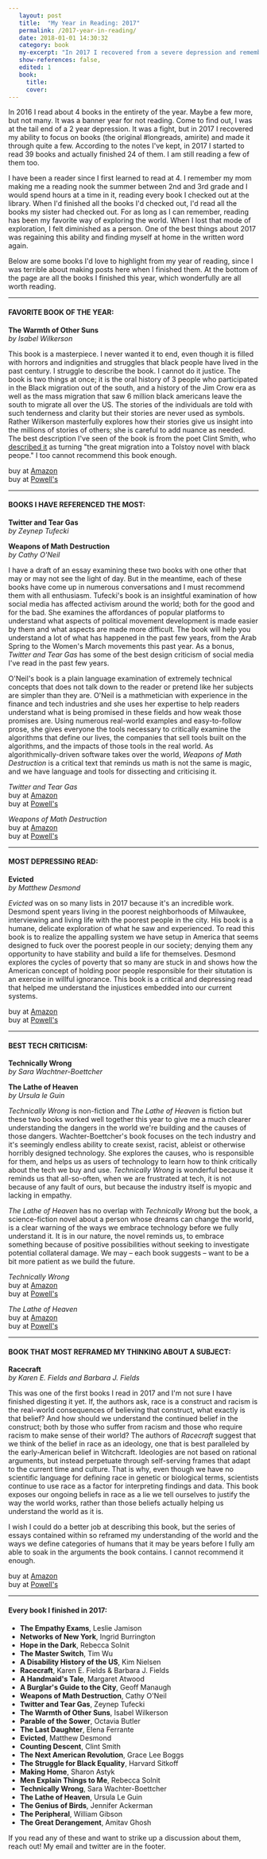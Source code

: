 ```yaml
---
   layout: post
   title:  "My Year in Reading: 2017"
   permalink: /2017-year-in-reading/
   date: 2018-01-01 14:30:32
   category: book
   my-excerpt: "In 2017 I recovered from a severe depression and remembered how to read. Here's an overview of what I read, both what I loved and what I didn't finish."
   show-references: false,
   edited: 1
   book:
     title:
     cover:
---
```


In 2016 I read about 4 books in the entirety of the year. Maybe a few more, but not many. It was a banner year for not reading. Come to find out, I was at the tail end of a 2 year depression. It was a fight, but in 2017 I recovered my ability to focus on books (the original #longreads, amirite) and made it through quite a few. According to the notes I've kept, in 2017 I started to read 39 books and actually finished 24 of them. I am still reading a few of them too.

I have been a reader since I first learned to read at 4. I remember my mom making me a reading nook the summer between 2nd and 3rd grade and I would spend hours at a time in it, reading every book I checked out at the library. When I'd finished all the books I'd checked out, I'd read all the books my sister had checked out. For as long as I can remember, reading has been my favorite way of exploring the world. When I lost that mode of exploration, I felt diminished as a person. One of the best things about 2017 was regaining this ability and finding myself at home in the written word again.

Below are some books I'd love to highlight from my year of reading, since I was terrible about making posts here when I finished them. At the bottom of the page are all the books I finished this year, which wonderfully are all worth reading.

----

#### FAVORITE BOOK OF THE YEAR:

**The Warmth of Other Suns** <br />
*by Isabel Wilkerson*

This book is a masterpiece. I never wanted it to end, even though it is filled with horrors and indignities and struggles that black people have lived in the past century. I struggle to describe the book. I cannot do it justice. The book is two things at once; it is the oral history of 3 people who participated in the Black migration out of the south, and a history of the Jim Crow era as well as the mass migration that saw 6 million black americans leave the south to migrate all over the US. The stories of the individuals are told with such tenderness and clarity but their stories are never used as symbols. Rather Wilkerson masterfully explores how their stories give us insight into the millions of stories of others; she is careful to add nuance as needed. The best description I've seen of the book is from the poet Clint Smith, who [described it](https://twitter.com/ClintSmithIII/status/911053722226233344) as turning "the great migration into a Tolstoy novel with black peope." I too cannot recommend this book enough.

buy at [Amazon](https://www.amazon.com/Warmth-Other-Suns-Americas-Migration/dp/0679763880)<br/>
buy at [Powell's](http://www.powells.com/book/warmth-of-other-suns-the-epic-story-of-americas-great-migration-9780679444329)

----

#### BOOKS I HAVE REFERENCED THE MOST:

**Twitter and Tear Gas** <br />
*by Zeynep Tufecki*

**Weapons of Math Destruction** <br/>
*by Cathy O'Neil*

I have a draft of an essay examining these two books with one other that may or may not see the light of day. But in the meantime, each of these books have come up in numerous conversations and I must recommend them with all enthusiasm. Tufecki's book is an insightful examination of how social media has affected activism around the world; both for the good and for the bad. She examines the affordances of popular platforms to understand what aspects of political movement development is made easier by them and what aspects are made more difficult. The book will help you understand a lot of what has happened in the past few years, from the Arab Spring to the Women's March movements this past year. As a bonus, _Twitter and Tear Gas_ has some of the best design criticism of social media I've read in the past few years.

O'Neil's book is a plain language examination of extremely technical concepts that does not talk down to the reader or pretend like her subjects are simpler than they are. O'Neil is a mathmetician with experience in  the finance and tech industries and she uses her expertise to help readers understand what is being promised in these fields and how weak those promises are. Using numerous real-world examples and easy-to-follow prose, she gives everyone the tools necessary to critically examine the algorithms that define our lives, the companies that sell tools built on the algorithms, and the impacts of those tools in the real world. As algorithmically-driven software takes over the world, _Weapons of Math Destruction_ is a critical text that reminds us math is not the same is magic, and we have language and tools for dissecting and criticising it.

_Twitter and Tear Gas_ <br/>
buy at [Amazon](https://www.amazon.com/Twitter-Tear-Gas-Fragility-Networked/dp/0300215126) <br/>
buy at [Powell's](http://www.powells.com/book/twitter-tear-gas-the-power-fragility-of-networked-protest-9780300215120/62-0)

_Weapons of Math Destruction_ <br/>
buy at [Amazon](https://www.amazon.com/Weapons-Math-Destruction-Increases-Inequality/dp/0553418831/) <br/>
buy at [Powell's](http://www.powells.com/book/weapons-of-math-destruction-9780553418835/62-0)

----

#### MOST DEPRESSING READ:

**Evicted** <br/>
*by Matthew Desmond*

_Evicted_ was on so many lists in 2017 because it's an incredible work. Desmond spent years living in the poorest neighborhoods of Milwaukee, interviewing and living life with the poorest people in the city. His book is a humane, delicate exploration of what he saw and experienced. To read this book is to realize the appalling system we have setup in America that seems designed to fuck over the poorest people in our society; denying them any opportunity to have stability and build a life for themselves. Desmond explores the cycles of poverty that so many are stuck in and shows how the American concept of holding poor people responsible for their situtation is an exercise in willful ignorance. This book is a critical and depressing read that helped me understand the injustices embedded into our current systems.

buy at [Amazon](https://www.amazon.com/Evicted-Poverty-Profit-American-City/dp/0553447459/) <br/>
buy at [Powell's](http://www.powells.com/book/evicted-9780553447453/62-0)

---

#### BEST TECH CRITICISM:

**Technically Wrong** <br />
*by Sara Wachtner-Boettcher*

**The Lathe of Heaven** <br />
*by Ursula le Guin*

_Technically Wrong_ is non-fiction and _The Lathe of Heaven_ is fiction but these two books worked well together this year to give me a much clearer understanding the dangers in the world we're building and the causes of those dangers. Wachter-Boettcher's book focuses on the tech industry and it's seemingly endless ability to create sexist, racist, ableist or otherwise horribly designed technology. She explores the causes, who is responsible for them, and helps us as users of technology to learn how to think critically about the tech we buy and use. _Technically Wrong_ is wonderful because it reminds us that all-so-often, when we are frustrated at tech, it is not because of any fault of ours, but because the industry itself is myopic and lacking in empathy.

_The Lathe of Heaven_ has no overlap with _Technically Wrong_ but the book, a science-fiction novel about a person whose dreams can change the world, is a clear warning of the ways we embrace technology before we fully understand it. It is in our nature, the novel reminds us, to embrace something because of positive possibilities without seeking to investigate potential collateral damage. We may – each book suggests – want to be a bit more patient as we build the future.

_Technically Wrong_ <br/>
buy at [Amazon](https://www.amazon.com/Technically-Wrong-Sexist-Algorithms-Threats/dp/0393634639) <br/>
buy at [Powell's](http://www.powells.com/book/technically-wrong-9780393634631/62-0)

_The Lathe of Heaven_ <br/>
buy at [Amazon](https://www.amazon.com/Lathe-Heaven-Ursula-K-Guin/dp/1416556966) <br/>
buy at [Powell's](http://www.powells.com/book/lathe-of-heaven-9781416556961/62-0)

----

#### BOOK THAT MOST REFRAMED MY THINKING ABOUT A SUBJECT:

**Racecraft** <br />
*by Karen E. Fields and Barbara J. Fields*

This was one of the first books I read in 2017 and I'm not sure I have finished digesting it yet. If, the authors ask, race is a construct and racism is the real-world consequences of believing that construct, what exactly is that belief? And how should we understand the continued belief in the construct; both by those who suffer from racism and those who require racism to make sense of their world? The authors of _Racecraft_ suggest that we think of the belief in race as an ideology, one that is best paralleled by the early-American belief in Witchcraft. Ideologies are not based on rational arguments, but instead perpetuate through self-serving frames that adapt to the current time and culture. That is why, even though we have no scientific language for defining race in genetic or biological terms, scientists continue to use race as a factor for interpreting findings and data. This book exposes our ongoing beliefs in race as a lie we tell ourselves to justify the way the world works, rather than those beliefs actually helping us understand the world as it is.

I wish I could do a better job at describing this book, but the series of essays contained within so reframed my understanding of the world and the ways we define categories of humans that it may be years before I fully am able to soak in the arguments the book contains. I cannot recommend it enough.

buy at [Amazon](https://www.amazon.com/Racecraft-Soul-Inequality-American-Life/dp/1781683131) <br/>
buy at [Powell's](http://www.powells.com/book/racecraft-the-soul-of-inequality-in-american-life-9781781683132/66-0)

----

#### Every book I finished in 2017:

  * **The Empathy Exams**, Leslie Jamison
  * **Networks of New York**, Ingrid Burrington
  * **Hope in the Dark**, Rebecca Solnit
  * **The Master Switch**, Tim Wu
  * **A Disability History of the US**, Kim Nielsen
  * **Racecraft**, Karen E. Fields & Barbara J. Fields
  * **A Handmaid's Tale**, Margaret Atwood
  * **A Burglar's Guide to the City**, Geoff Manaugh
  * **Weapons of Math Destruction**, Cathy O'Neil
  * **Twitter and Tear Gas**,  Zeynep Tufecki
  * **The Warmth of Other Suns**, Isabel Wilkerson
  * **Parable of the Sower**, Octavia Butler
  * **The Last Daughter**, Elena Ferrante
  * **Evicted**, Matthew Desmond
  * **Counting Descent**, Clint Smith
  * **The Next American Revolution**, Grace Lee Boggs
  * **The Struggle for Black Equality**, Harvard Sitkoff
  * **Making Home**, Sharon Astyk
  * **Men Explain Things to Me**, Rebecca Solnit
  * **Technically Wrong**, Sara Wachter-Boettcher
  * **The Lathe of Heaven**, Ursula Le Guin
  * **The Genius of Birds**, Jennifer Ackerman
  * **The Peripheral**, William Gibson
  * **The Great Derangement**, Amitav Ghosh

If you read any of these and want to strike up a discussion about them, reach out! My email and twitter are in the footer.
